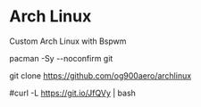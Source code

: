 # Arch Linux
Custom Arch Linux with Bspwm

pacman -Sy --noconfirm git

git clone https://github.com/og900aero/archlinux



#curl -L https://git.io/JfQVy | bash

